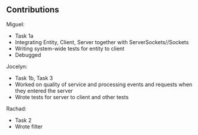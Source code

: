 Contributions
-

Miguel:
- Task 1a
- Integrating Entity, Client, Server together with ServerSockets//Sockets
- Writing system-wide tests for entity to client
- Debugged

Jocelyn:
- Task 1b, Task 3
- Worked on quality of service and processing events and requests when they entered the server
- Wrote tests for server to client and other tests

Rachad:
- Task 2
- Wrote filter


